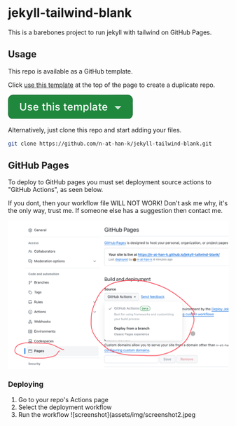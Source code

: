 # jekyll-tailwind-blank

This is a barebones project to run jekyll with tailwind on GitHub Pages.

## Usage
This repo is available as a GitHub template.

Click [use this template](https://github.com/new?template_name=jekyll-tailwind-blank&template_owner=n-at-han-k) at the top of the page to create a duplicate repo.

[![use this template](assets/img/button1.png)](https://github.com/new?template_name=jekyll-tailwind-blank&template_owner=n-at-han-k)

Alternatively, just clone this repo and start adding your files.
```sh
git clone https://github.com/n-at-han-k/jekyll-tailwind-blank.git
```
## GitHub Pages
To deploy to GitHub pages you must set deployment source actions to "GitHub Actions", as seen below.

If you dont, then your workflow file WILL NOT WORK!
Don't ask me why, it's the only way, trust me.
If someone else has a suggestion then contact me.

![screenshot](assets/img/screenshot1.jpeg)

### Deploying
1. Go to your repo's Actions page
2. Select the deployment workflow
3. Run the workflow
![screenshot](assets/img/screenshot2.jpeg
